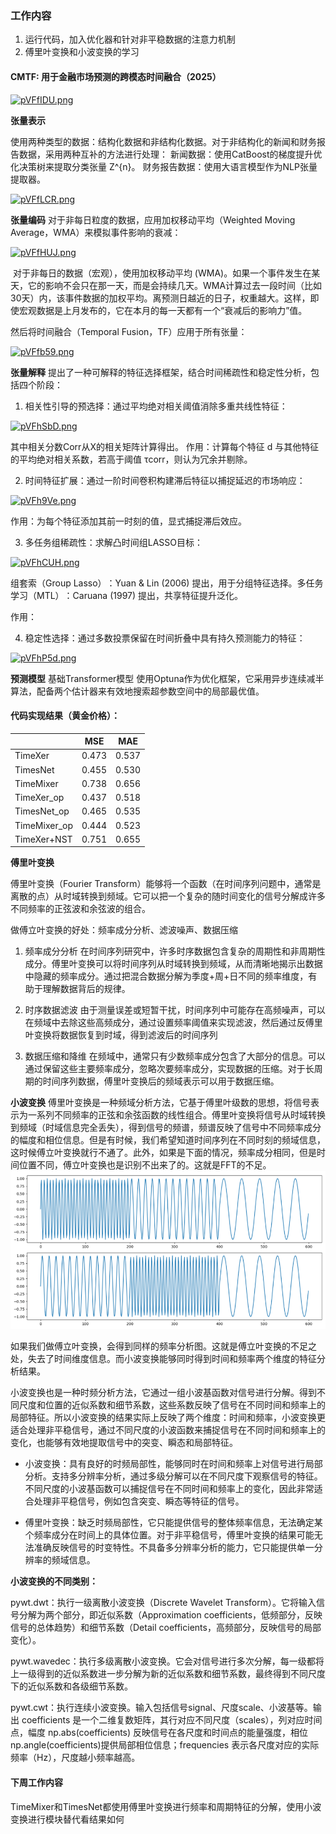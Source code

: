 ### 工作内容
1. 运行代码，加入优化器和针对非平稳数据的注意力机制
2. 傅里叶变换和小波变换的学习

#### CMTF: 用于金融市场预测的跨模态时间融合（2025）

[![pVFfIDU.png](https://s21.ax1x.com/2025/06/10/pVFfIDU.png)](https://imgse.com/i/pVFfIDU)

**张量表示**

使用两种类型的数据：结构化数据和非结构化数据。对于非结构化的新闻和财务报告数据，采用两种互补的方法进行处理：
新闻数据：使用CatBoost的梯度提升优化决策树来提取分类张量 Z^{n}。
财务报告数据：使用大语言模型作为NLP张量提取器。

[![pVFfLCR.png](https://s21.ax1x.com/2025/06/10/pVFfLCR.png)](https://imgse.com/i/pVFfLCR)

**张量编码**
对于非每日粒度的数据，应用加权移动平均（Weighted Moving Average，WMA）来模拟事件影响的衰减：

[![pVFfHUJ.png](https://s21.ax1x.com/2025/06/10/pVFfHUJ.png)](https://imgse.com/i/pVFfHUJ)

​​ 对于非每日的数据（宏观），使用​​加权移动平均 (WMA)​​。如果一个事件发生在某天，它的影响不会只在那一天，而是会持续几天。WMA计算过去一段时间（比如30天）内，该事件数据的加权平均。​​离预测日越近的日子，权重越大。​​ 这样，即使宏观数据是上月发布的，它在本月的每一天都有一个“衰减后的影响力”值。

然后将时间融合（Temporal Fusion，TF）应用于所有张量：

[![pVFfb59.png](https://s21.ax1x.com/2025/06/10/pVFfb59.png)](https://imgse.com/i/pVFfb59)

**张量解释**
提出了一种可解释的特征选择框架，结合时间稀疏性和稳定性分析，包括四个阶段：

1. 相关性引导的预选择：通过平均绝对相关阈值消除多重共线性特征：

[![pVFhSbD.png](https://s21.ax1x.com/2025/06/10/pVFhSbD.png)](https://imgse.com/i/pVFhSbD)

其中相关分数Corr从X的相关矩阵计算得出。
作用：计算每个特征 d 与其他特征的平均绝对相关系数，若高于阈值 τcorr，则认为冗余并剔除。


2. 时间特征扩展：通过一阶时间卷积构建滞后特征以捕捉延迟的市场响应：

[![pVFh9Ve.png](https://s21.ax1x.com/2025/06/10/pVFh9Ve.png)](https://imgse.com/i/pVFh9Ve)

​​作用​​：为每个特征添加其前一时刻的值，显式捕捉滞后效应。

3. 多任务组稀疏性：求解凸时间组LASSO目标：

[![pVFhCUH.png](https://s21.ax1x.com/2025/06/10/pVFhCUH.png)](https://imgse.com/i/pVFhCUH)

组套索（Group Lasso）​​：Yuan & Lin (2006) 提出，用于分组特征选择。
​​多任务学习（MTL）​​：Caruana (1997) 提出，共享特征提升泛化。

作用：

4. 稳定性选择：通过多数投票保留在时间折叠中具有持久预测能力的特征：

[![pVFhP5d.png](https://s21.ax1x.com/2025/06/10/pVFhP5d.png)](https://imgse.com/i/pVFhP5d)

**预测模型**
基础Transformer模型
使用Optuna作为优化框架，它采用异步连续减半算法，配备两个估计器来有效地搜索超参数空间中的局部最优值。



#### 代码实现结果（黄金价格）：

|   | MSE   | MAE   |
|-------|-------|-------|
| TimeXer | 0.473 | 0.537 |
| TimesNet | 0.455 | 0.530 |
| TimeMixer | 0.738 | 0.656 |
| TimeXer_op| 0.437| 0.518|
| TimesNet_op| 0.465| 0.535|
| TimeMixer_op| 0.444| 0.523|
| TimeXer+NST| 0.751| 0.655

**傅里叶变换**

傅里叶变换（Fourier Transform）能够将一个函数（在时间序列问题中，通常是离散的点）从时域转换到频域。它可以把一个复杂的随时间变化的信号分解成许多不同频率的正弦波和余弦波的组合。

做傅立叶变换的好处：频率成分分析、滤波噪声、数据压缩

1. 频率成分分析
在时间序列研究中，许多时序数据包含复杂的周期性和非周期性成分。傅里叶变换可以将时间序列从时域转换到频域，从而清晰地揭示出数据中隐藏的频率成分。通过把混合数据分解为季度+周+日不同的频率维度，有助于理解数据背后的规律。

1. 时序数据滤波
由于测量误差或短暂干扰，时间序列中可能存在高频噪声，可以在频域中去除这些高频成分，通过设置频率阈值来实现滤波，然后通过反傅里叶变换将数据恢复到时域，得到滤波后的时间序列

1. 数据压缩和降维
在频域中，通常只有少数频率成分包含了大部分的信息。可以通过保留这些主要频率成分，忽略次要频率成分，实现数据的压缩。对于长周期的时间序列数据，傅里叶变换后的频域表示可以用于数据压缩。

**小波变换**
傅里叶变换是一种频域分析方法，它基于傅里叶级数的思想，将信号表示为一系列不同频率的正弦和余弦函数的线性组合。傅里叶变换将信号从时域转换到频域（时域信息完全丢失），得到信号的频谱，频谱反映了信号中不同频率成分的幅度和相位信息。但是有时候，我们希望知道时间序列在不同时刻的频域信息，这时候傅立叶变换就行不通了。此外，如果是下面的情况，频率成分相同，但是时间位置不同，傅立叶变换也是识别不出来了的。这就是FFT的不足。
![alt text](image.png)

如果我们做傅立叶变换，会得到同样的频率分析图。这就是傅立叶变换的不足之处，失去了时间维度信息。而小波变换能够同时得到时间和频率两个维度的特征分析结果。

小波变换也是一种时频分析方法，它通过一组小波基函数对信号进行分解。得到不同尺度和位置的近似系数和细节系数，这些系数反映了信号在不同时间和频率上的局部特征。所以小波变换的结果实际上反映了两个维度：时间和频率，小波变换更适合处理非平稳信号，通过不同尺度的小波函数来捕捉信号在不同时间和频率上的变化，也能够有效地提取信号中的突变、瞬态和局部特征。

- 小波变换：具有良好的时频局部性，能够同时在时间和频率上对信号进行局部分析。支持多分辨率分析，通过多级分解可以在不同尺度下观察信号的特征。不同尺度的小波基函数可以捕捉信号在不同时间和频率上的变化，因此非常适合处理非平稳信号，例如包含突变、瞬态等特征的信号。

- 傅里叶变换：缺乏时频局部性，它只能提供信号的整体频率信息，无法确定某个频率成分在时间上的具体位置。对于非平稳信号，傅里叶变换的结果可能无法准确反映信号的时变特性。不具备多分辨率分析的能力，它只能提供单一分辨率的频域信息。



**小波变换的不同类别：**

pywt.dwt：执行一级离散小波变换（Discrete Wavelet Transform）。它将输入信号分解为两个部分，即近似系数（Approximation coefficients，低频部分，反映信号的总体趋势）和细节系数（Detail coefficients，高频部分，反映信号的局部变化）。

pywt.wavedec：执行多级离散小波变换。它会对信号进行多次分解，每一级都将上一级得到的近似系数进一步分解为新的近似系数和细节系数，最终得到不同尺度下的近似系数和各级细节系数。

pywt.cwt：执行连续小波变换。输入包括信号signal、尺度scale、小波基等。输出 coefficients 是一个二维复数矩阵，其行对应不同尺度（scales），列对应时间点，幅度 np.abs(coefficients) 反映信号在各尺度和时间点的能量强度，相位 np.angle(coefficients)提供局部相位信息；frequencies 表示各尺度对应的实际频率（Hz），尺度越小频率越高。

#### 下周工作内容
TimeMixer和TimesNet都使用傅里叶变换进行频率和周期特征的分解，使用小波变换进行模块替代看结果如何
